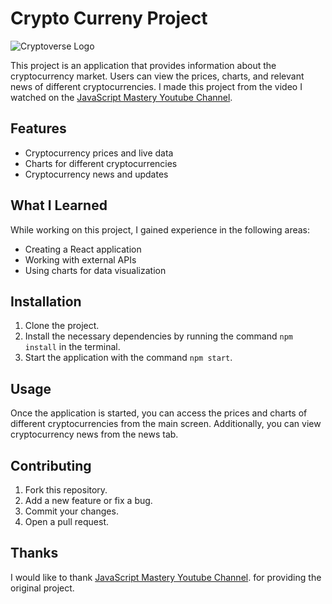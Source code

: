 # Crypto Curreny Project

![Cryptoverse Logo](https://i.ibb.co/8gh5Jc8/image.png)

This project is an application that provides information about the cryptocurrency market. Users can view the prices, charts, and relevant news of different cryptocurrencies.
I made this project from the video I watched on the [JavaScript Mastery Youtube Channel](https://youtu.be/9DDX3US3kss).


## Features

- Cryptocurrency prices and live data
- Charts for different cryptocurrencies
- Cryptocurrency news and updates

## What I Learned

While working on this project, I gained experience in the following areas:

- Creating a React application
- Working with external APIs
- Using charts for data visualization

## Installation

1. Clone the project.
2. Install the necessary dependencies by running the command `npm install` in the terminal.
3. Start the application with the command `npm start`.

## Usage

Once the application is started, you can access the prices and charts of different cryptocurrencies from the main screen. Additionally, you can view cryptocurrency news from the news tab.

## Contributing

1. Fork this repository.
2. Add a new feature or fix a bug.
3. Commit your changes.
4. Open a pull request.


## Thanks

I would like to thank [JavaScript Mastery Youtube Channel](https://www.youtube.com/@javascriptmastery). for providing the original project.